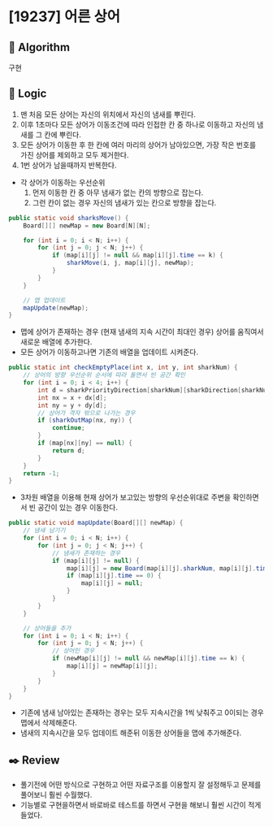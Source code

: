 # [19237] 어른 상어

## :pushpin: **Algorithm**

구현

## :round_pushpin: **Logic**

1. 맨 처음 모든 상어는 자신의 위치에서 자신의 냄새를 뿌린다.
2. 이후 1초마다 모든 상어가 이동조건에 따라 인접한 칸 중 하나로 이동하고 자신의 냄새를 그 칸에 뿌린다.
3. 모든 상어가 이동한 후 한 칸에 여러 마리의 상어가 남아있으면, 가장 작은 번호를 가진 상어를 제외하고 모두 제거한다.
4. 1번 상어가 남을때까지 반복한다.

- 각 상어가 이동하는 우선순위
  1.  먼저 이동한 칸 중 아무 냄새가 없는 칸의 방향으로 잡는다.
  2.  그런 칸이 없는 경우 자신의 냄새가 있는 칸으로 방향을 잡는다.

```java
public static void sharksMove() {
    Board[][] newMap = new Board[N][N];

    for (int i = 0; i < N; i++) {
        for (int j = 0; j < N; j++) {
            if (map[i][j] != null && map[i][j].time == k) {
                sharkMove(i, j, map[i][j], newMap);
            }
        }
    }

    // 맵 업데이트
    mapUpdate(newMap);
}

```

- 맵에 상어가 존재하는 경우 (현재 냄새의 지속 시간이 최대인 경우) 상어를 움직여서 새로운 배열에 추가한다.
- 모든 상어가 이동하고나면 기존의 배열을 업데이트 시켜준다.

```java
public static int checkEmptyPlace(int x, int y, int sharkNum) {
    // 상어의 방향 우선순위 순서에 따라 돌면서 빈 공간 확인
    for (int i = 0; i < 4; i++) {
        int d = sharkPriorityDirection[sharkNum][sharkDirection[sharkNum]][i];
        int nx = x + dx[d];
        int ny = y + dy[d];
        // 상어가 격자 밖으로 나가는 경우
        if (sharkOutMap(nx, ny)) {
            continue;
        }
        if (map[nx][ny] == null) {
            return d;
        }
    }
    return -1;
}
```

- 3차원 배열을 이용해 현재 상어가 보고있는 방향의 우선순위대로 주변을 확인하면서 빈 공간이 있는 경우 이동한다.

```java
public static void mapUpdate(Board[][] newMap) {
    // 냄새 남기기
    for (int i = 0; i < N; i++) {
        for (int j = 0; j < N; j++) {
            // 냄새가 존재하는 경우
            if (map[i][j] != null) {
                map[i][j] = new Board(map[i][j].sharkNum, map[i][j].time - 1);
                if (map[i][j].time == 0) {
                    map[i][j] = null;
                }
            }
        }
    }

    // 상어들을 추가
    for (int i = 0; i < N; i++) {
        for (int j = 0; j < N; j++) {
            // 상어인 경우
            if (newMap[i][j] != null && newMap[i][j].time == k) {
                map[i][j] = newMap[i][j];
            }
        }
    }
}
```

- 기존에 냄새 남아있는 존재하는 경우는 모두 지속시간을 1씩 낮춰주고 0이되는 경우 맵에서 삭제해준다.
- 냄새의 지속시간을 모두 업데이트 해준뒤 이동한 상어들을 맵에 추가해준다.

## :black_nib: **Review**

- 풀기전에 어떤 방식으로 구현하고 어떤 자료구조를 이용할지 잘 설정해두고 문제를 풀어보니 훨씬 수월했다.
- 기능별로 구현을하면서 바로바로 테스트를 하면서 구현을 해보니 훨씬 시간이 적게 들었다.

